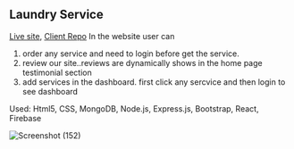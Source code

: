 ## Laundry Service

[Live site](https://laundry-service-4ba7d.web.app/), [Client Repo](https://github.com/shakibshalim2/Laundry-service)
In the website user can

1. order any service and need to login before get the service.
2. review our site..reviews are dynamically shows in the home page testimonial section
3. add services in the dashboard. first click any sercvice and then login to see dashboard

Used: Html5, CSS, MongoDB, Node.js, Express.js, Bootstrap, React, Firebase

![Screenshot (152)](https://user-images.githubusercontent.com/76786635/116721675-67504300-a9ff-11eb-954f-155bcdf343e4.png)

